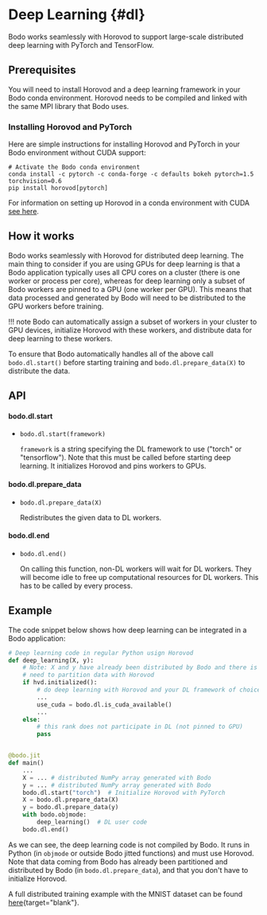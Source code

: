 # Deep Learning {#dl}

Bodo works seamlessly with Horovod to support large-scale distributed
deep learning with PyTorch and TensorFlow.

## Prerequisites

You will need to install Horovod and a deep learning framework in your
Bodo conda environment. Horovod needs to be compiled and linked with the
same MPI library that Bodo uses.

### Installing Horovod and PyTorch

Here are simple instructions for installing Horovod and PyTorch in your
Bodo environment without CUDA support:

```console
# Activate the Bodo conda environment
conda install -c pytorch -c conda-forge -c defaults bokeh pytorch=1.5 torchvision=0.6
pip install horovod[pytorch]
```

For information on setting up Horovod in a conda environment with CUDA
[see here](https://horovod.readthedocs.io/en/stable/conda.html).

## How it works

Bodo works seamlessly with Horovod for distributed deep learning. The
main thing to consider if you are using GPUs for deep learning is that a
Bodo application typically uses all CPU cores on a cluster (there is one
worker or process per core), whereas for deep learning only a subset of
Bodo workers are pinned to a GPU (one worker per GPU). This means that
data processed and generated by Bodo will need to be distributed to the
GPU workers before training.

!!! note 
    Bodo can automatically assign a subset of workers in your cluster to GPU
    devices, initialize Horovod with these workers, and distribute data for
    deep learning to these workers.


To ensure that Bodo automatically handles all of the above call
`bodo.dl.start()` before starting training and `bodo.dl.prepare_data(X)`
to distribute the data.

## API

#### bodo.dl.start

-   `bodo.dl.start(framework)`

    `framework` is a string specifying the DL framework to use
    ("torch" or "tensorflow"). Note that this must be called
    before starting deep learning. It initializes Horovod and pins
    workers to GPUs.

#### bodo.dl.prepare_data

-   `bodo.dl.prepare_data(X)`

    Redistributes the given data to DL workers.

#### bodo.dl.end

-   `bodo.dl.end()`

    On calling this function, non-DL workers will wait for DL
    workers. They will become idle to free up computational
    resources for DL workers. This has to be called by every
    process.

## Example

The code snippet below shows how deep learning can be integrated in a
Bodo application:

``` python
# Deep learning code in regular Python usign Horovod
def deep_learning(X, y):
    # Note: X and y have already been distributed by Bodo and there is no
    # need to partition data with Horovod
    if hvd.initialized():
        # do deep learning with Horovod and your DL framework of choice
        ...
        use_cuda = bodo.dl.is_cuda_available()
        ...
    else:
        # this rank does not participate in DL (not pinned to GPU)
        pass


@bodo.jit
def main()
    ...
    X = ... # distributed NumPy array generated with Bodo
    y = ... # distributed NumPy array generated with Bodo
    bodo.dl.start("torch")  # Initialize Horovod with PyTorch
    X = bodo.dl.prepare_data(X)
    y = bodo.dl.prepare_data(y)
    with bodo.objmode:
        deep_learning()  # DL user code
    bodo.dl.end()
```

As we can see, the deep learning code is not compiled by Bodo. It runs
in Python (in `objmode` or outside Bodo jitted functions) and must use
Horovod. Note that data coming from Bodo has already been partitioned
and distributed by Bodo (in `bodo.dl.prepare_data`), and that you don't
have to initialize Horovod.

A full distributed training example with the MNIST dataset can be found
[here](https://github.com/Bodo-inc/Bodo-examples/blob/master/deep_learning/pytorch_mnist.py){target="blank"}.
